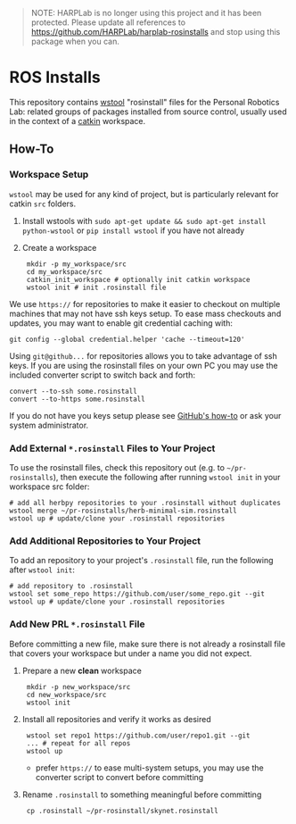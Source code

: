 > NOTE: HARPLab is no longer using this project and it has been protected. Please update all references to
> https://github.com/HARPLab/harplab-rosinstalls
> and stop using this package when you can.

# ROS Installs

This repository contains [wstool](https://github.com/vcstools/wstool) "rosinstall" files for the 
Personal Robotics Lab: related groups of packages installed from source control, usually used in
the context of a [catkin](http://wiki.ros.org/catkin) workspace.

## How-To

### Workspace Setup

`wstool` may be used for any kind of project, but is particularly relevant for catkin `src` folders.

1. Install wstools with `sudo apt-get update && sudo apt-get install python-wstool` or 
`pip install wstool` if you have not already
1. Create a workspace

        mkdir -p my_workspace/src
        cd my_workspace/src
        catkin_init_workspace # optionally init catkin workspace
        wstool init # init .rosinstall file

We use `https://` for repositories to make it easier to checkout on multiple machines that may not have
ssh keys setup. To ease mass checkouts and updates, you may want to enable git credential caching with:
```
git config --global credential.helper 'cache --timeout=120'
```

Using `git@github...` for repositories allows you to take advantage of ssh keys. If you are using
the rosinstall files on your own PC you may use the included converter script to switch back and
forth:
```
convert --to-ssh some.rosinstall
convert --to-https some.rosinstall
```
If you do not have you keys setup please see [GitHub's how-to](https://help.github.com/articles/generating-ssh-keys)
or ask your system administrator.
### Add External `*.rosinstall` Files to Your Project

To use the rosinstall files, check this repository out (e.g. to `~/pr-rosinstalls`), then execute the following after running `wstool init` in your workspace src folder:
```
# add all herbpy repositories to your .rosinstall without duplicates
wstool merge ~/pr-rosinstalls/herb-minimal-sim.rosinstall
wstool up # update/clone your .rosinstall repositories
```

### Add Additional Repositories to Your Project

To add an repository to your project's `.rosinstall` file, run the following after `wstool init`:
```
# add repository to .rosinstall
wstool set some_repo https://github.com/user/some_repo.git --git
wstool up # update/clone your .rosinstall repositories
```

### Add New PRL `*.rosinstall` File

Before committing a new file, make sure there is not already a rosinstall file that
covers your workspace but under a name you did not expect.

1. Prepare a new **clean** workspace

        mkdir -p new_workspace/src
        cd new_workspace/src
        wstool init
1. Install all repositories and verify it works as desired

        wstool set repo1 https://github.com/user/repo1.git --git 
        ... # repeat for all repos
        wstool up
    * prefer `https://` to ease multi-system setups, you may use the converter script to convert before committing
1. Rename `.rosinstall` to something meaningful before committing

        cp .rosinstall ~/pr-rosinstall/skynet.rosinstall

